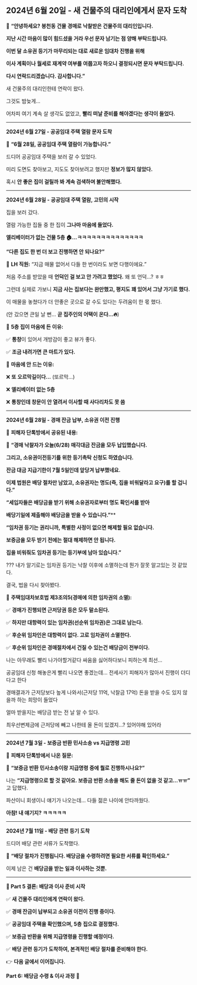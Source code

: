 ## **2024년 6월 20일 - 새 건물주의 대리인에게서 문자 도착**

  

📩 **“안녕하세요? 봉천동 건물 경매로 낙찰받은 건물주의 대리인입니다.**

**지난 시간 마음이 많이 힘드셨을 거라 우선 문자 남기는 점 양해 부탁드립니다.**

**이번 달 소유권 등기가 마무리되는 대로 새로운 임대차 진행을 위해**

**이사 계획이나 월세로 재계약 여부를 여쭙고자 하오니 결정되시면 문자 부탁드립니다.**

**다시 연락드리겠습니다. 감사합니다.”**

  

새 건물주의 대리인한테 연락이 왔다.

그것도 밤늦게...

어차피 여기 계속 살 생각도 없었고, **빨리 떠날 준비를 해야겠다는 생각이 들었다.**


---

**2024년 6월 27일 - 공공임대 주택 열람 문자 도착**

  

📩 **“6월 28일, 공공임대 주택 열람이 가능합니다.”**

  

드디어 공공임대 주택을 보러 갈 수 있었다.

미리 도면도 찾아보고, 지도도 찾아보려고 했지만 **정보가 많지 않았다.**

  

혹시 **안 좋은 집이 걸릴까 봐 계속 검색하며 불안해했다.**

---

**2024년 6월 28일 - 공공임대 주택 열람, 고민의 시작**

  

집을 보러 갔다.

  

열람 가능한 집들 중 한 집이 **그나마 마음에 들었다.**

**엘리베이터가 없는 건물 5층 🏠…ㅋㅋㅋㅋㅋㅋㅋㅋㅋㅋㅋㅋㅋㅋ**

  

**“다른 집도 한 번 더 보고 진행하면 안 되나요?”**

  

👤 **LH 직원:** “지금 매물 없어서 다들 한 번이라도 보면 다행이에요.”

처음 주소를 받았을 때 **언덕인 걸 보고 안 가려고 했었다.** 왜 또 언덕...? ㅎㅎ

그런데 실제로 가보니 **지금 사는 집보다는 완만했고, 평지도 꽤 있어서 그냥 가기로 했다.**

 이 매물을 놓쳤다가 더 안좋은 곳으로 갈 수도 있다는 두려움이 한 몫 했다. 
 
(안 갔으면 큰일 날 뻔... **곧 집주인의 어택이 온다…🔥**)

  

📌 **5층 집이 마음에 든 이유:**

✅ **통창**이 있어서 개방감이 좋고 뷰가 좋다.

✅ **조금 내려가면 큰 마트가 있다.**

  

📌 **마음에 안 드는 이유:**

❌ **또 오르막길이다…** (또르막…)

❌ **엘리베이터 없는 5층**

❌ **통창인데 창문이 안 열려서 이사할 때 사다리차도 못 씀**

---

**2024년 6월 28일 - 경매 잔금 납부, 소유권 이전 진행**

  

📌 **피해자 단톡방에서 공유된 내용:**

  

💬 **“경매 낙찰자가 오늘(6/28) 매각대금 잔금을 모두 납입했습니다.**

**그리고, 소유권이전등기를 위한 등기촉탁 신청도 하였습니다.**

**잔금 대금 지급기한이 7월 5일인데 앞당겨 납부했네요.**

**이제 법원은 배당 절차만 남았고, 소유권자는 명도(즉, 집을 비워달라고 요구)를 할 겁니다.”**

 **“세입자들은 배당금을 받기 위해 소유권자로부터 명도 확인서를 받아**

**배당기일에 제출해야 배당금을 받을 수 있습니다.”****  

**“임차권 등기는 권리니까, 특별한 사정이 없으면 해제할 필요 없습니다.**

**보증금을 모두 받기 전에는 절대 해제하면 안 됩니다.**

**집을 비워줘도 임차권 등기는 등기부에 남아 있습니다.”**


??? 내가 알기로는 임차권 등기는 낙찰 이후에 소멸하는데 뭔가 잘못 알고있는 것 같았다.

결국, 법을 다시 찾아봤다.


📌 **주택임대차보호법 제3조의5(경매에 의한 임차권의 소멸):**

✅ **경매가 진행되면 근저당권 등은 모두 말소된다.**

✅ **하지만 대항력이 있는 임차권(선순위 임차권)은 그대로 남는다.**

✅ **후순위 임차인은 대항력이 없다. 고로 임차권이 소멸한다.**

✅  **후순위 임차인은 경매절차에서 건질 수 있는건 배당금이 전부이다.**


나는 아무래도 빨리 나가야할거같다 싸움을 싫어하다보니 피하는게 최선...

공공임대 신청 해놓은게 빨리 나오면 좋겠는데... 전세사기 피해자가 많아서 진행이 더디다고 한다

경매결과가 근저당보다 높게 나와서(근저당 11억, 낙찰금 17억) 돈을 받을 수도 있지 않을까 하는 희망이 들었다 

얼마 받을지는 배당금 받는 전 날 알 수 있다.

 최우선변제금에 근저당에 빼고 나한테 올 돈이 있겠지...? 있어야해 있어라

---

**2024년 7월 3일 - 보증금 반환 민사소송 vs 지급명령 고민**

  

📌 **피해자 단톡방에서 나온 질문:**

  

💬 **“보증금 반환 민사소송이랑 지급명령 중에 뭘로 진행하시나요?”**

  

나는  **“지급명령으로 할 것 같아요. 보증금 반환 소송을 해도 줄 돈이 없을 것 같고…ㅠㅠ”** 고 답했다.

  

파산이니 회생이니 얘기가 나오는데… 다들 젊은 나이에 안타까웠다.

  

 **아참! 내 얘기지? ㅋㅋㅋㅋㅋ**

---

**2024년 7월 11일 - 배당 관련 등기 도착**

  

드디어 배당 관련 서류가 도착했다.

  

📩 **“배당 절차가 진행됩니다. 배당금을 수령하려면 필요한 서류를 확인하세요.”**

  

이제 남은 건 **배당금을 받는 일과 이사하는 것뿐.**

---

**📌 Part 5 결론: 배당과 이사 준비 시작**

  

✅ **새 건물주 대리인에게 연락이 왔다.**

✅ **경매 잔금이 납부되고 소유권 이전이 진행 중이다.**

✅ **공공임대 주택을 확인했으며, 5층 집으로 결정했다.**

✅ **보증금 반환을 위해 지급명령을 진행할 예정이다.**

✅ **배당 관련 등기가 도착하여, 본격적인 배당 절차를 준비해야 한다.**

  

👉 **다음 글에서 이어집니다.**

**Part 6: 배당금 수령 & 이사 과정** 🚚